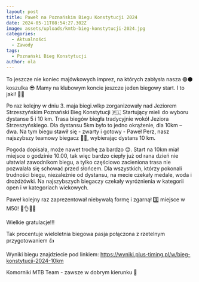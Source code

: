 ```yaml
---
layout: post
title: Paweł na Poznańskim Biegu Konstytucji 2024
date: 2024-05-11T08:54:27.302Z
image: assets/uploads/kmtb-bieg-konstytucji-2024.jpg
categories:
  - Aktualności
  - Zawody
tags:
  - Poznański Bieg Konstytucji
author: ola
---
```

To jeszcze nie koniec majówkowych imprez, na których zabłysła nasza 🟢⚫️ koszulka 😎 Mamy na klubowym koncie jeszcze jeden biegowy start. I to jaki! 💪💪
<!--more-->

Po raz kolejny w dniu 3. maja biegi.wlkp  zorganizowały nad Jeziorem Strzeszyńskim Poznański Bieg Konstytucji 🇵🇱 Startujący mieli do wyboru dystanse 5 i 10 km.
Trasa biegów biegła tradycyjnie wokół Jeziora Strzeszyńskiego. Dla dystansu 5km było to jedno okrążenie, dla 10km – dwa. Na tym biegu stawił się - zwarty i gotowy - Paweł Perz, nasz najszybszy teamowy biegacz 🚀🚀, wybierając dystans 10 km.

Pogoda dopisała, może nawet trochę za bardzo 😊. Start na 10km miał miejsce o godzinie 10.00, tak więc bardzo ciepły już od rana dzień nie ułatwiał zawodnikom biegu, a tylko częściowo zacieniona trasa nie pozwalała się schować przed słońcem. Dla wszystkich, którzy pokonali trudności biegu, niezależnie od dystansu, na mecie czekały medale, woda i drożdżówki. Na najszybszych biegaczy czekały wyróżnienia w kategorii open i w kategoriach wiekowych. 

Paweł kolejny raz zaprezentował niebywałą formę i zgarnął 3️⃣ miejsce w M50! 🎉👌👏💪

Wielkie gratulacje!!! 

Tak procentuje wieloletnia biegowa pasja połączona z rzetelnym przygotowaniem 👍 

Wyniki biegu znajdziecie pod linkiem: <https://wyniki.plus-timing.pl/w/bieg-konstytucji-2024-10km>

Komorniki MTB Team - zawsze w dobrym kierunku 🙂
